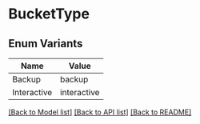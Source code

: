 # BucketType

## Enum Variants

| Name | Value |
|---- | -----|
| Backup | backup |
| Interactive | interactive |


[[Back to Model list]](../README.md#documentation-for-models) [[Back to API list]](../README.md#documentation-for-api-endpoints) [[Back to README]](../README.md)


